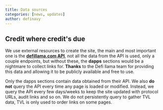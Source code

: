 ```yaml
---
title: Data sources
categories: [news, updates]
author: definavy
---
```


## Credit where credit's due

We use external resources to create the site, the main and most important one is the [**defillama.com API**](https://defillama.com), not all the data from the API is used, only a couple endpoints, but without these, the **dapps** sections would be a nightmare to collect links for. **Thanks** to the Defi llama team for providing this data and allowing it to be publicly available and free to use. 

Only the dapps sections contain data obtained from their API. We also **do not** query the API every time any page is loaded or modified. Instead, we query the API every few days/weeks to keep the site updated with protocol URLs, audit links and so on. We do not persistently query to gather TVL data, TVL is only used to order links on some pages.


